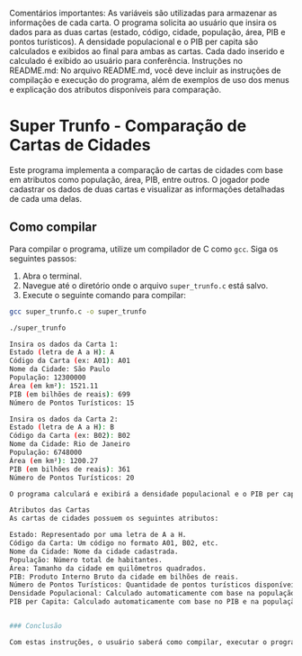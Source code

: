 Comentários importantes:
As variáveis são utilizadas para armazenar as informações de cada carta.
O programa solicita ao usuário que insira os dados para as duas cartas (estado, código, cidade, população, área, PIB e pontos turísticos).
A densidade populacional e o PIB per capita são calculados e exibidos ao final para ambas as cartas.
Cada dado inserido e calculado é exibido ao usuário para conferência.
Instruções no README.md:
No arquivo README.md, você deve incluir as instruções de compilação e execução do programa, além de exemplos de uso dos menus e explicação dos atributos disponíveis para comparação.

# Super Trunfo - Comparação de Cartas de Cidades

Este programa implementa a comparação de cartas de cidades com base em atributos como população, área, PIB, entre outros. O jogador pode cadastrar os dados de duas cartas e visualizar as informações detalhadas de cada uma delas.

## Como compilar

Para compilar o programa, utilize um compilador de C como `gcc`. Siga os seguintes passos:

1. Abra o terminal.
2. Navegue até o diretório onde o arquivo `super_trunfo.c` está salvo.
3. Execute o seguinte comando para compilar:

```bash
gcc super_trunfo.c -o super_trunfo

./super_trunfo

Insira os dados da Carta 1:
Estado (letra de A a H): A
Código da Carta (ex: A01): A01
Nome da Cidade: São Paulo
População: 12300000
Área (em km²): 1521.11
PIB (em bilhões de reais): 699
Número de Pontos Turísticos: 15

Insira os dados da Carta 2:
Estado (letra de A a H): B
Código da Carta (ex: B02): B02
Nome da Cidade: Rio de Janeiro
População: 6748000
Área (em km²): 1200.27
PIB (em bilhões de reais): 361
Número de Pontos Turísticos: 20

O programa calculará e exibirá a densidade populacional e o PIB per capita de cada cidade, mostrando as informações completas das cartas.

Atributos das Cartas
As cartas de cidades possuem os seguintes atributos:

Estado: Representado por uma letra de A a H.
Código da Carta: Um código no formato A01, B02, etc.
Nome da Cidade: Nome da cidade cadastrada.
População: Número total de habitantes.
Área: Tamanho da cidade em quilômetros quadrados.
PIB: Produto Interno Bruto da cidade em bilhões de reais.
Número de Pontos Turísticos: Quantidade de pontos turísticos disponíveis.
Densidade Populacional: Calculado automaticamente com base na população e área.
PIB per Capita: Calculado automaticamente com base no PIB e na população.


### Conclusão

Com estas instruções, o usuário saberá como compilar, executar o programa e entender o que esperar na saída. Certifique-se de ajustar o nome do arquivo `super_trunfo.c` conforme o nome do seu código.
